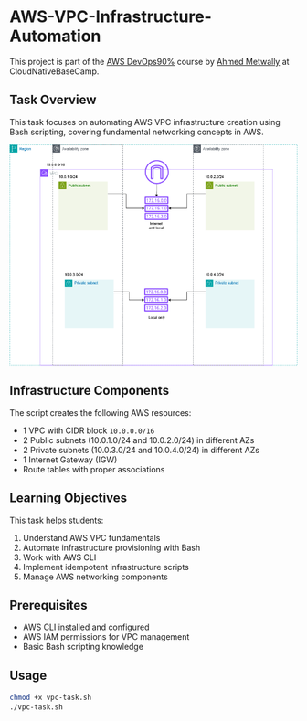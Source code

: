 # AWS-VPC-Infrastructure-Automation
This project is part of the [AWS DevOps90%](https://cloudnativebasecamp.com/courses/aws-devops-90/) course by [Ahmed Metwally](https://cloudnativebasecamp.com/) at CloudNativeBaseCamp.

## Task Overview

This task focuses on automating AWS VPC infrastructure creation using Bash scripting, covering fundamental networking concepts in AWS.

![Infar Diagram](https://github.com/mhmdmstfa2010/AWS-VPC-Infrastructure-Automation/blob/main/VPC.png)

## Infrastructure Components

The script creates the following AWS resources:
- 1 VPC with CIDR block `10.0.0.0/16`
- 2 Public subnets (10.0.1.0/24 and 10.0.2.0/24) in different AZs
- 2 Private subnets (10.0.3.0/24 and 10.0.4.0/24) in different AZs
- 1 Internet Gateway (IGW)
- Route tables with proper associations

## Learning Objectives

This task helps students:
1. Understand AWS VPC fundamentals
2. Automate infrastructure provisioning with Bash
3. Work with AWS CLI
4. Implement idempotent infrastructure scripts
5. Manage AWS networking components

## Prerequisites

- AWS CLI installed and configured
- AWS IAM permissions for VPC management
- Basic Bash scripting knowledge

## Usage

```bash
chmod +x vpc-task.sh
./vpc-task.sh



